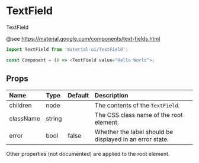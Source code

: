 TextField
=========

TextField

@see https://material.google.com/components/text-fields.html

```js
import TextField from 'material-ui/TextField';

const Component = () => <TextField value="Hello World">;
```

Props
-----


| Name | Type | Default | Description |
|:-----|:-----|:-----|:-----|
| children | node |  |  The contents of the `TextField`. |
| className | string |  |  The CSS class name of the root element. |
| error | bool | false |  Whether the label should be displayed in an error state. |

Other properties (not documented) are applied to the root element.
